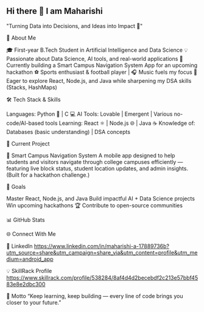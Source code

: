 ## Hi there 👋 I am Maharishi

"Turning Data into Decisions, and Ideas into Impact 🚀"

👋 About Me

🎓 First-year B.Tech Student in Artificial Intelligence and Data Science
💡 Passionate about Data Science, AI tools, and real-world applications
📱 Currently building a Smart Campus Navigation System App for an upcoming hackathon
⚽ Sports enthusiast & football player | 🎧 Music fuels my focus
🌱 Eager to explore React, Node.js, and Java while sharpening my DSA skills (Stacks, HashMaps)

🛠️ Tech Stack & Skills

Languages: Python 🐍 | C 💻
AI Tools: Lovable | Emergent | Various no-code/AI-based tools
Learning: React ⚛️ | Node.js 🌐 | Java ☕
Knowledge of: Databases (basic understanding) | DSA concepts

🚀 Current Project

🧭 Smart Campus Navigation System
A mobile app designed to help students and visitors navigate through college campuses efficiently — featuring live block status, student location updates, and admin insights.
(Built for a hackathon challenge.)

🎯 Goals

Master React, Node.js, and Java
Build impactful AI + Data Science projects
Win upcoming hackathons 🏆
Contribute to open-source communities

📊 GitHub Stats



🌐 Connect With Me

🔗 LinkedIn https://www.linkedin.com/in/maharishi-a-17889736b?utm_source=share&utm_campaign=share_via&utm_content=profile&utm_medium=android_app

💡 SkillRack Profile https://www.skillrack.com/profile/538284/8af4d4d2becebdf2c213e57bbf4583e8e2dbc300

🏅 Motto
“Keep learning, keep building — every line of code brings you closer to your future.”
